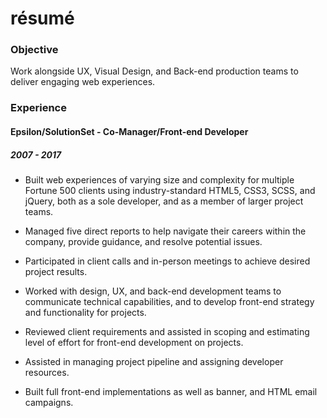 # résumé

### Objective
Work alongside UX, Visual Design, and Back-end production teams to deliver engaging web experiences.

### Experience

#### Epsilon/SolutionSet - Co-Manager/Front-end Developer
##### 2007 - 2017

* Built web experiences of varying size and complexity for multiple Fortune 500 clients using industry-standard HTML5, CSS3, SCSS, and jQuery, both as a sole developer, and as a member of larger project teams.

* Managed five direct reports to help navigate their careers within the company, provide guidance, and resolve potential issues.

* Participated in client calls and in-person meetings to achieve desired project results.

* Worked with design, UX, and back-end development teams to communicate technical capabilities, and to develop front-end strategy and functionality for projects.

* Reviewed client requirements and assisted in scoping and estimating level of effort for front-end development on projects.

* Assisted in managing project pipeline and assigning developer resources.

* Built full front-end implementations as well as banner, and HTML email campaigns.
